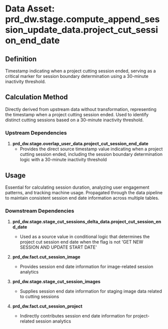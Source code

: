 # Data Asset: prd_dw.stage.compute_append_session_update_data.project_cut_session_end_date

## Definition
Timestamp indicating when a project cutting session ended, serving as a critical marker for session boundary determination using a 30-minute inactivity threshold.

## Calculation Method
Directly derived from upstream data without transformation, representing the timestamp when a project cutting session ended. Used to identify distinct cutting sessions based on a 30-minute inactivity threshold.

### Upstream Dependencies
1. **prd_dw.stage.overlap_user_data.project_cut_session_end_date**
   - Provides the direct source timestamp value indicating when a project cutting session ended, including the session boundary determination logic with a 30-minute inactivity threshold

## Usage
Essential for calculating session duration, analyzing user engagement patterns, and tracking machine usage. Propagated through the data pipeline to maintain consistent session end date information across multiple tables.

### Downstream Dependencies
1. **prd_dw.stage.stage_cut_sessions_delta_data.project_cut_session_end_date**
   - Used as a source value in conditional logic that determines the project cut session end date when the flag is not 'GET NEW SESSION AND UPDATE START DATE'

2. **prd_dw.fact.cut_session_image**
   - Provides session end date information for image-related session analytics

3. **prd_dw.stage.stage_cut_session_images**
   - Supplies session end date information for staging image data related to cutting sessions

4. **prd_dw.fact.cut_session_project**
   - Indirectly contributes session end date information for project-related session analytics
